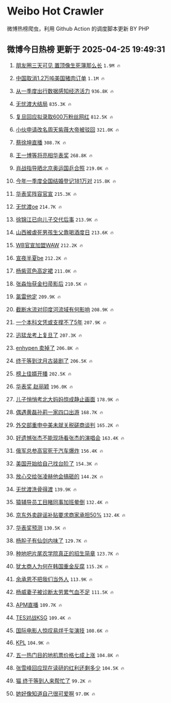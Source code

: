 # Weibo Hot Crawler 



微博热榜爬虫，利用 Github Action 的调度脚本更新 BY PHP 


## 微博今日热榜 更新于 2025-04-25 19:49:31 
1. [朋友圈三天可见 置顶像生死簿那么长](https://s.weibo.com/weibo?q=%E6%9C%8B%E5%8F%8B%E5%9C%88%E4%B8%89%E5%A4%A9%E5%8F%AF%E8%A7%81%20%E7%BD%AE%E9%A1%B6%E5%83%8F%E7%94%9F%E6%AD%BB%E7%B0%BF%E9%82%A3%E4%B9%88%E9%95%BF&t=31&band_rank=1&Refer=top) `1.9M 🔥` 

1. [中国取消1.2万吨美国猪肉订单](https://s.weibo.com/weibo?q=%23%E4%B8%AD%E5%9B%BD%E5%8F%96%E6%B6%881.2%E4%B8%87%E5%90%A8%E7%BE%8E%E5%9B%BD%E7%8C%AA%E8%82%89%E8%AE%A2%E5%8D%95%23&t=31&band_rank=2&Refer=top) `1.1M 🔥` 

1. [从一季度出行数据感知经济活力](https://s.weibo.com/weibo?q=%23%E4%BB%8E%E4%B8%80%E5%AD%A3%E5%BA%A6%E5%87%BA%E8%A1%8C%E6%95%B0%E6%8D%AE%E6%84%9F%E7%9F%A5%E7%BB%8F%E6%B5%8E%E6%B4%BB%E5%8A%9B%23&t=31&band_rank=3&Refer=top) `936.8K 🔥` 

1. [无忧渡大结局](https://s.weibo.com/weibo?q=%E6%97%A0%E5%BF%A7%E6%B8%A1%E5%A4%A7%E7%BB%93%E5%B1%80&t=31&band_rank=4&Refer=top) `835.3K 🔥` 

1. [复旦回应拟录取600万粉丝网红](https://s.weibo.com/weibo?q=%23%E5%A4%8D%E6%97%A6%E5%9B%9E%E5%BA%94%E6%8B%9F%E5%BD%95%E5%8F%96600%E4%B8%87%E7%B2%89%E4%B8%9D%E7%BD%91%E7%BA%A2%23&t=31&band_rank=5&Refer=top) `812.5K 🔥` 

1. [小伙申请改名周天紫薇大帝被驳回](https://s.weibo.com/weibo?q=%23%E5%B0%8F%E4%BC%99%E7%94%B3%E8%AF%B7%E6%94%B9%E5%90%8D%E5%91%A8%E5%A4%A9%E7%B4%AB%E8%96%87%E5%A4%A7%E5%B8%9D%E8%A2%AB%E9%A9%B3%E5%9B%9E%23&t=31&band_rank=6&Refer=top) `321.0K 🔥` 

1. [蔡徐坤直播](https://s.weibo.com/weibo?q=%E8%94%A1%E5%BE%90%E5%9D%A4%E7%9B%B4%E6%92%AD&t=31&band_rank=7&Refer=top) `308.7K 🔥` 

1. [王一博等将亮相华表奖](https://s.weibo.com/weibo?q=%23%E7%8E%8B%E4%B8%80%E5%8D%9A%E7%AD%89%E5%B0%86%E4%BA%AE%E7%9B%B8%E5%8D%8E%E8%A1%A8%E5%A5%96%23&t=31&band_rank=8&Refer=top) `268.8K 🔥` 

1. [肖战指导晒北京奥运国乒合照](https://s.weibo.com/weibo?q=%23%E8%82%96%E6%88%98%E6%8C%87%E5%AF%BC%E6%99%92%E5%8C%97%E4%BA%AC%E5%A5%A5%E8%BF%90%E5%9B%BD%E4%B9%92%E5%90%88%E7%85%A7%23&t=31&band_rank=9&Refer=top) `219.0K 🔥` 

1. [今年一季度全国结婚登记181万对](https://s.weibo.com/weibo?q=%23%E4%BB%8A%E5%B9%B4%E4%B8%80%E5%AD%A3%E5%BA%A6%E5%85%A8%E5%9B%BD%E7%BB%93%E5%A9%9A%E7%99%BB%E8%AE%B0181%E4%B8%87%E5%AF%B9%23&t=31&band_rank=10&Refer=top) `215.8K 🔥` 

1. [华表奖阵容官宣](https://s.weibo.com/weibo?q=%E5%8D%8E%E8%A1%A8%E5%A5%96%E9%98%B5%E5%AE%B9%E5%AE%98%E5%AE%A3&t=31&band_rank=11&Refer=top) `215.3K 🔥` 

1. [无忧渡oe](https://s.weibo.com/weibo?q=%E6%97%A0%E5%BF%A7%E6%B8%A1oe&t=31&band_rank=12&Refer=top) `214.7K 🔥` 

1. [徐锦江已向儿子交代后事](https://s.weibo.com/weibo?q=%23%E5%BE%90%E9%94%A6%E6%B1%9F%E5%B7%B2%E5%90%91%E5%84%BF%E5%AD%90%E4%BA%A4%E4%BB%A3%E5%90%8E%E4%BA%8B%23&t=31&band_rank=13&Refer=top) `213.9K 🔥` 

1. [山西被虐死男孩生父靠喝酒度日](https://s.weibo.com/weibo?q=%23%E5%B1%B1%E8%A5%BF%E8%A2%AB%E8%99%90%E6%AD%BB%E7%94%B7%E5%AD%A9%E7%94%9F%E7%88%B6%E9%9D%A0%E5%96%9D%E9%85%92%E5%BA%A6%E6%97%A5%23&t=31&band_rank=14&Refer=top) `213.6K 🔥` 

1. [WB官宣加盟WAW](https://s.weibo.com/weibo?q=%23WB%E5%AE%98%E5%AE%A3%E5%8A%A0%E7%9B%9FWAW%23&t=31&band_rank=15&Refer=top) `212.2K 🔥` 

1. [宣夜半夏be](https://s.weibo.com/weibo?q=%23%E5%AE%A3%E5%A4%9C%E5%8D%8A%E5%A4%8Fbe%23&t=31&band_rank=16&Refer=top) `212.2K 🔥` 

1. [杨紫蓝色高定裙](https://s.weibo.com/weibo?q=%E6%9D%A8%E7%B4%AB%E8%93%9D%E8%89%B2%E9%AB%98%E5%AE%9A%E8%A3%99&t=31&band_rank=17&Refer=top) `211.0K 🔥` 

1. [张淼怡获金扫帚影后](https://s.weibo.com/weibo?q=%23%E5%BC%A0%E6%B7%BC%E6%80%A1%E8%8E%B7%E9%87%91%E6%89%AB%E5%B8%9A%E5%BD%B1%E5%90%8E%23&t=31&band_rank=18&Refer=top) `210.5K 🔥` 

1. [氯雷他定](https://s.weibo.com/weibo?q=%E6%B0%AF%E9%9B%B7%E4%BB%96%E5%AE%9A&t=31&band_rank=19&Refer=top) `209.9K 🔥` 

1. [截断水流对印度河流域有何影响](https://s.weibo.com/weibo?q=%E6%88%AA%E6%96%AD%E6%B0%B4%E6%B5%81%E5%AF%B9%E5%8D%B0%E5%BA%A6%E6%B2%B3%E6%B5%81%E5%9F%9F%E6%9C%89%E4%BD%95%E5%BD%B1%E5%93%8D&t=31&band_rank=20&Refer=top) `208.9K 🔥` 

1. [一个本科文凭或支撑不了5年](https://s.weibo.com/weibo?q=%23%E4%B8%80%E4%B8%AA%E6%9C%AC%E7%A7%91%E6%96%87%E5%87%AD%E6%88%96%E6%94%AF%E6%92%91%E4%B8%8D%E4%BA%865%E5%B9%B4%23&t=31&band_rank=21&Refer=top) `207.9K 🔥` 

1. [迅猛龙考上复旦了](https://s.weibo.com/weibo?q=%E8%BF%85%E7%8C%9B%E9%BE%99%E8%80%83%E4%B8%8A%E5%A4%8D%E6%97%A6%E4%BA%86&t=31&band_rank=22&Refer=top) `207.3K 🔥` 

1. [enhypen 卖掉了](https://s.weibo.com/weibo?q=enhypen%20%E5%8D%96%E6%8E%89%E4%BA%86&t=31&band_rank=23&Refer=top) `206.8K 🔥` 

1. [终于等到沈月古装剧了](https://s.weibo.com/weibo?q=%E7%BB%88%E4%BA%8E%E7%AD%89%E5%88%B0%E6%B2%88%E6%9C%88%E5%8F%A4%E8%A3%85%E5%89%A7%E4%BA%86&t=31&band_rank=24&Refer=top) `206.5K 🔥` 

1. [榜上佳婿开播](https://s.weibo.com/weibo?q=%23%E6%A6%9C%E4%B8%8A%E4%BD%B3%E5%A9%BF%E5%BC%80%E6%92%AD%23&t=31&band_rank=25&Refer=top) `202.5K 🔥` 

1. [华表奖 赵丽颖](https://s.weibo.com/weibo?q=%E5%8D%8E%E8%A1%A8%E5%A5%96%20%E8%B5%B5%E4%B8%BD%E9%A2%96&t=31&band_rank=26&Refer=top) `196.0K 🔥` 

1. [儿子悄悄考北大妈妈惊成静止画面](https://s.weibo.com/weibo?q=%23%E5%84%BF%E5%AD%90%E6%82%84%E6%82%84%E8%80%83%E5%8C%97%E5%A4%A7%E5%A6%88%E5%A6%88%E6%83%8A%E6%88%90%E9%9D%99%E6%AD%A2%E7%94%BB%E9%9D%A2%23&t=31&band_rank=27&Refer=top) `178.9K 🔥` 

1. [偶遇黄磊孙莉一家四口出游](https://s.weibo.com/weibo?q=%23%E5%81%B6%E9%81%87%E9%BB%84%E7%A3%8A%E5%AD%99%E8%8E%89%E4%B8%80%E5%AE%B6%E5%9B%9B%E5%8F%A3%E5%87%BA%E6%B8%B8%23&t=31&band_rank=28&Refer=top) `168.7K 🔥` 

1. [外交部重申中美未就关税磋商谈判](https://s.weibo.com/weibo?q=%23%E5%A4%96%E4%BA%A4%E9%83%A8%E9%87%8D%E7%94%B3%E4%B8%AD%E7%BE%8E%E6%9C%AA%E5%B0%B1%E5%85%B3%E7%A8%8E%E7%A3%8B%E5%95%86%E8%B0%88%E5%88%A4%23&t=31&band_rank=29&Refer=top) `165.2K 🔥` 

1. [好遗憾张杰不能现场看张杰的演唱会](https://s.weibo.com/weibo?q=%E5%A5%BD%E9%81%97%E6%86%BE%E5%BC%A0%E6%9D%B0%E4%B8%8D%E8%83%BD%E7%8E%B0%E5%9C%BA%E7%9C%8B%E5%BC%A0%E6%9D%B0%E7%9A%84%E6%BC%94%E5%94%B1%E4%BC%9A&t=31&band_rank=30&Refer=top) `163.4K 🔥` 

1. [俄军总参高官死于汽车爆炸](https://s.weibo.com/weibo?q=%23%E4%BF%84%E5%86%9B%E6%80%BB%E5%8F%82%E9%AB%98%E5%AE%98%E6%AD%BB%E4%BA%8E%E6%B1%BD%E8%BD%A6%E7%88%86%E7%82%B8%23&t=31&band_rank=31&Refer=top) `156.4K 🔥` 

1. [美国开始给自己找台阶了](https://s.weibo.com/weibo?q=%23%E7%BE%8E%E5%9B%BD%E5%BC%80%E5%A7%8B%E7%BB%99%E8%87%AA%E5%B7%B1%E6%89%BE%E5%8F%B0%E9%98%B6%E4%BA%86%23&t=31&band_rank=32&Refer=top) `154.3K 🔥` 

1. [放心交给张凌赫他会搞砸的](https://s.weibo.com/weibo?q=%E6%94%BE%E5%BF%83%E4%BA%A4%E7%BB%99%E5%BC%A0%E5%87%8C%E8%B5%AB%E4%BB%96%E4%BC%9A%E6%90%9E%E7%A0%B8%E7%9A%84&t=31&band_rank=33&Refer=top) `144.2K 🔥` 

1. [无忧渡洗骨得渡](https://s.weibo.com/weibo?q=%23%E6%97%A0%E5%BF%A7%E6%B8%A1%E6%B4%97%E9%AA%A8%E5%BE%97%E6%B8%A1%23&t=31&band_rank=34&Refer=top) `139.9K 🔥` 

1. [猿辅导员工目睹同事加班晕倒](https://s.weibo.com/weibo?q=%23%E7%8C%BF%E8%BE%85%E5%AF%BC%E5%91%98%E5%B7%A5%E7%9B%AE%E7%9D%B9%E5%90%8C%E4%BA%8B%E5%8A%A0%E7%8F%AD%E6%99%95%E5%80%92%23&t=31&band_rank=35&Refer=top) `132.4K 🔥` 

1. [京东外卖辟谣补贴要求商家承担50%](https://s.weibo.com/weibo?q=%23%E4%BA%AC%E4%B8%9C%E5%A4%96%E5%8D%96%E8%BE%9F%E8%B0%A3%E8%A1%A5%E8%B4%B4%E8%A6%81%E6%B1%82%E5%95%86%E5%AE%B6%E6%89%BF%E6%8B%8550%25%23&t=31&band_rank=36&Refer=top) `132.4K 🔥` 

1. [华表奖预测](https://s.weibo.com/weibo?q=%E5%8D%8E%E8%A1%A8%E5%A5%96%E9%A2%84%E6%B5%8B&t=31&band_rank=37&Refer=top) `130.5K 🔥` 

1. [杨肸子有仙剑内味了](https://s.weibo.com/weibo?q=%E6%9D%A8%E8%82%B8%E5%AD%90%E6%9C%89%E4%BB%99%E5%89%91%E5%86%85%E5%91%B3%E4%BA%86&t=31&band_rank=38&Refer=top) `129.7K 🔥` 

1. [种地吧片尾农学院真正的招生简章](https://s.weibo.com/weibo?q=%E7%A7%8D%E5%9C%B0%E5%90%A7%E7%89%87%E5%B0%BE%E5%86%9C%E5%AD%A6%E9%99%A2%E7%9C%9F%E6%AD%A3%E7%9A%84%E6%8B%9B%E7%94%9F%E7%AE%80%E7%AB%A0&t=31&band_rank=39&Refer=top) `123.7K 🔥` 

1. [犹太商人为何在韩国重金反腐](https://s.weibo.com/weibo?q=%E7%8A%B9%E5%A4%AA%E5%95%86%E4%BA%BA%E4%B8%BA%E4%BD%95%E5%9C%A8%E9%9F%A9%E5%9B%BD%E9%87%8D%E9%87%91%E5%8F%8D%E8%85%90&t=31&band_rank=40&Refer=top) `115.2K 🔥` 

1. [余承恩不把我们当外人](https://s.weibo.com/weibo?q=%E4%BD%99%E6%89%BF%E6%81%A9%E4%B8%8D%E6%8A%8A%E6%88%91%E4%BB%AC%E5%BD%93%E5%A4%96%E4%BA%BA&t=31&band_rank=41&Refer=top) `113.9K 🔥` 

1. [杨威妻子被诊断太劳累气血不足](https://s.weibo.com/weibo?q=%23%E6%9D%A8%E5%A8%81%E5%A6%BB%E5%AD%90%E8%A2%AB%E8%AF%8A%E6%96%AD%E5%A4%AA%E5%8A%B3%E7%B4%AF%E6%B0%94%E8%A1%80%E4%B8%8D%E8%B6%B3%23&t=31&band_rank=42&Refer=top) `111.5K 🔥` 

1. [APM直播](https://s.weibo.com/weibo?q=APM%E7%9B%B4%E6%92%AD&t=31&band_rank=43&Refer=top) `109.7K 🔥` 

1. [TES对战KSG](https://s.weibo.com/weibo?q=%23TES%E5%AF%B9%E6%88%98KSG%23&t=31&band_rank=44&Refer=top) `109.4K 🔥` 

1. [国际电影人惊叹易烊千玺演技](https://s.weibo.com/weibo?q=%23%E5%9B%BD%E9%99%85%E7%94%B5%E5%BD%B1%E4%BA%BA%E6%83%8A%E5%8F%B9%E6%98%93%E7%83%8A%E5%8D%83%E7%8E%BA%E6%BC%94%E6%8A%80%23&t=31&band_rank=45&Refer=top) `108.6K 🔥` 

1. [KPL](https://s.weibo.com/weibo?q=KPL&t=31&band_rank=46&Refer=top) `104.9K 🔥` 

1. [五一热门目的地机票价格七成上涨](https://s.weibo.com/weibo?q=%23%E4%BA%94%E4%B8%80%E7%83%AD%E9%97%A8%E7%9B%AE%E7%9A%84%E5%9C%B0%E6%9C%BA%E7%A5%A8%E4%BB%B7%E6%A0%BC%E4%B8%83%E6%88%90%E4%B8%8A%E6%B6%A8%23&t=31&band_rank=47&Refer=top) `104.8K 🔥` 

1. [张雪峰回应现在读研的红利还剩多少](https://s.weibo.com/weibo?q=%23%E5%BC%A0%E9%9B%AA%E5%B3%B0%E5%9B%9E%E5%BA%94%E7%8E%B0%E5%9C%A8%E8%AF%BB%E7%A0%94%E7%9A%84%E7%BA%A2%E5%88%A9%E8%BF%98%E5%89%A9%E5%A4%9A%E5%B0%91%23&t=31&band_rank=48&Refer=top) `104.5K 🔥` 

1. [猫 终于等到人来帮忙了](https://s.weibo.com/weibo?q=%E7%8C%AB%20%E7%BB%88%E4%BA%8E%E7%AD%89%E5%88%B0%E4%BA%BA%E6%9D%A5%E5%B8%AE%E5%BF%99%E4%BA%86&t=31&band_rank=49&Refer=top) `99.2K 🔥` 

1. [她好像知道自己很可爱啊](https://s.weibo.com/weibo?q=%23%E5%A5%B9%E5%A5%BD%E5%83%8F%E7%9F%A5%E9%81%93%E8%87%AA%E5%B7%B1%E5%BE%88%E5%8F%AF%E7%88%B1%E5%95%8A%23&t=31&band_rank=50&Refer=top) `97.0K 🔥` 

